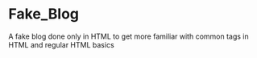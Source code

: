 # Fake_Blog
A fake blog done only in HTML to get more familiar with common tags in HTML and regular HTML basics
